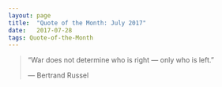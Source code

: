 ```yaml
---
layout:	page
title:	"Quote of the Month: July 2017"
date:	2017-07-28
tags: Quote-of-the-Month
---
```


  
> “War does not determine who is right — only who is left.”
> 
> — Bertrand Russel  